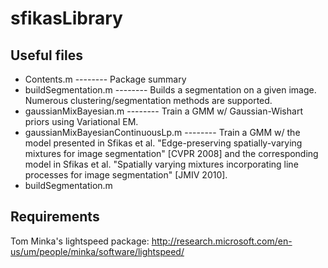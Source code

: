 # sfikasLibrary #

## Useful files ##

* Contents.m -------- Package summary
* buildSegmentation.m -------- Builds a segmentation on a given image. Numerous clustering/segmentation methods are supported.
* gaussianMixBayesian.m -------- Train a GMM w/ Gaussian-Wishart priors using Variational EM.
* gaussianMixBayesianContinuousLp.m -------- Train a GMM w/ the model presented in Sfikas et al. "Edge-preserving spatially-varying mixtures for image segmentation" [CVPR 2008] and the corresponding model in Sfikas et al. "Spatially varying mixtures incorporating line processes for image segmentation" [JMIV 2010].
* buildSegmentation.m

## Requirements ##

Tom Minka's lightspeed package: http://research.microsoft.com/en-us/um/people/minka/software/lightspeed/